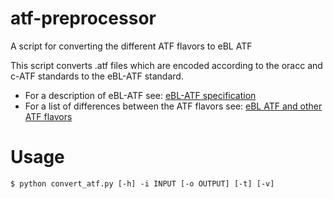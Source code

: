 # atf-preprocessor
A script for converting the different ATF flavors to eBL ATF 

This script converts .atf files which are encoded according to the oracc and c-ATF standards to the eBL-ATF standard.
* For a description of eBL-ATF see: [eBL-ATF specification](https://github.com/ElectronicBabylonianLiterature/ebl-api/blob/master/docs/ebl-atf.md)
* For a list of differences between the ATF flavors see: [eBL ATF and other ATF flavors](https://github.com/ElectronicBabylonianLiterature/generic-documentation/wiki/eBL-ATF-and-other-ATF-flavors)
# Usage
<!-- usage -->
```sh-session
$ python convert_atf.py [-h] -i INPUT [-o OUTPUT] [-t] [-v]
```
<!-- usagestop -->

